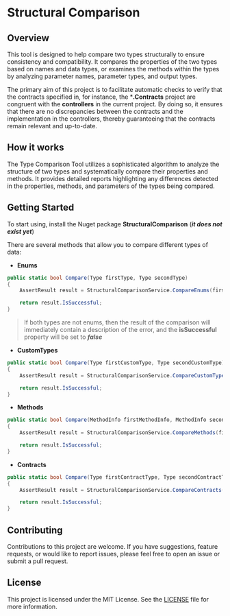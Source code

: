 # Structural Comparison

## Overview
This tool is designed to help compare two types structurally to ensure consistency and compatibility.
It compares the properties of the two types based on names and data types, or examines the methods within the types
by analyzing parameter names, parameter types, and output types.

The primary aim of this project is to facilitate automatic checks to verify that the contracts specified in,
for instance, the ***.Contracts** project are congruent with the **controllers** in the current project.
By doing so, it ensures that there are no discrepancies between the contracts and the implementation in the controllers,
thereby guaranteeing that the contracts remain relevant and up-to-date.

## How it works
The Type Comparison Tool utilizes a sophisticated algorithm to analyze the structure of two types and systematically
compare their properties and methods. It provides detailed reports highlighting any differences detected in the properties,
methods, and parameters of the types being compared.

## Getting Started

To start using, install the Nuget package **StructuralComparison** (**_it does not exist yet_**)

There are several methods that allow you to compare different types of data:

- **Enums**
```cs
public static bool Compare(Type firstType, Type secondType)
{
    AssertResult result = StructuralComparisonService.CompareEnums(firstType, secondType);

    return result.IsSuccessful;
}
```

> If both types are not enums, then the result of the comparison will immediately contain a description of the error, and the **isSuccessful** property will be set to **_false_**

- **CustomTypes**
```cs
public static bool Compare(Type firstCustomType, Type secondCustomType)
{
    AssertResult result = StructuralComparisonService.CompareCustomTypes(firstCustomType, secondCustomType);

    return result.IsSuccessful;
}
```

- **Methods**
```cs
public static bool Compare(MethodInfo firstMethodInfo, MethodInfo secondMethodInfo)
{
    AssertResult result = StructuralComparisonService.CompareMethods(firstMethodInfo, secondMethodInfo);

    return result.IsSuccessful;
}
```

- **Contracts**
```cs
public static bool Compare(Type firstContractType, Type secondContractType)
{
    AssertResult result = StructuralComparisonService.CompareContracts(firstContractType, secondContractType);

    return result.IsSuccessful;
}
```

## Contributing
Contributions to this project are welcome.
If you have suggestions, feature requests, or would like to report issues, please feel free to open an issue or submit a pull request.

## License
This project is licensed under the MIT License. See the [LICENSE](LICENSE) file for more information.
